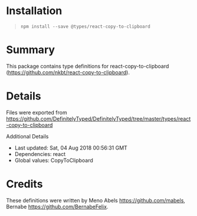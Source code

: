 # Installation
> `npm install --save @types/react-copy-to-clipboard`

# Summary
This package contains type definitions for react-copy-to-clipboard (https://github.com/nkbt/react-copy-to-clipboard).

# Details
Files were exported from https://github.com/DefinitelyTyped/DefinitelyTyped/tree/master/types/react-copy-to-clipboard

Additional Details
 * Last updated: Sat, 04 Aug 2018 00:56:31 GMT
 * Dependencies: react
 * Global values: CopyToClipboard

# Credits
These definitions were written by Meno Abels <https://github.com/mabels>, Bernabe <https://github.com/BernabeFelix>.
